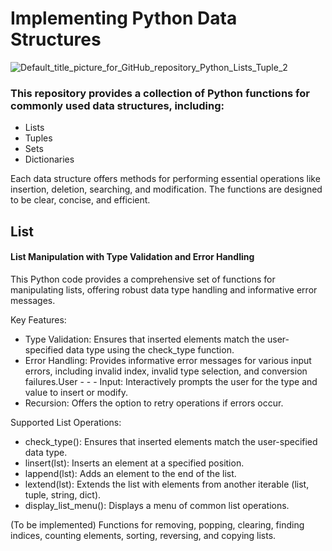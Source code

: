# Implementing Python Data Structures

![Default_title_picture_for_GitHub_repository_Python_Lists_Tuple_2](https://github.com/pgnikolov/implementing-python-data-structures/assets/151896883/e21970fa-c162-4dea-aef6-f5d46585b818)

### This repository provides a collection of Python functions for commonly used data structures, including:

* Lists
* Tuples
* Sets
* Dictionaries

Each data structure offers methods for performing essential operations like insertion, deletion, searching, and modification. 
The functions are designed to be clear, concise, and efficient.

## List

#### List Manipulation with Type Validation and Error Handling

This Python code provides a comprehensive set of functions for manipulating lists, offering robust data type handling and informative error messages.

Key Features:

- Type Validation: Ensures that inserted elements match the user-specified data type using the check_type function. 
- Error Handling: Provides informative error messages for various input errors, including invalid index, invalid type selection, and conversion failures.User - - - Input: Interactively prompts the user for the type and value to insert or modify.
- Recursion: Offers the option to retry operations if errors occur.

Supported List Operations:
- check_type(): Ensures that inserted elements match the user-specified data type.
- linsert(lst): Inserts an element at a specified position.
- lappend(lst): Adds an element to the end of the list.
- lextend(lst): Extends the list with elements from another iterable (list, tuple, string, dict).
- display_list_menu(): Displays a menu of common list operations.

(To be implemented) Functions for removing, popping, clearing, finding indices, counting elements, sorting, reversing, and copying lists.



